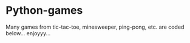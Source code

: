 # Python-games
Many games from tic-tac-toe, minesweeper, ping-pong, etc. are coded below...
enjoyyy...
